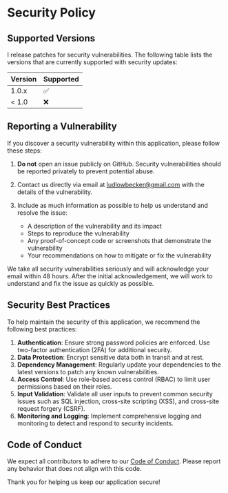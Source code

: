 # Security Policy

## Supported Versions

I release patches for security vulnerabilities. The following table lists the versions that are currently supported with security updates:

| Version | Supported          |
| ------- | ------------------ |
| 1.0.x   | :white_check_mark: |
| < 1.0   | :x:                |

## Reporting a Vulnerability

If you discover a security vulnerability within this application, please follow these steps:

1. **Do not** open an issue publicly on GitHub. Security vulnerabilities should be reported privately to prevent potential abuse.

2. Contact us directly via email at ludlowbecker@gmail.com with the details of the vulnerability.

3. Include as much information as possible to help us understand and resolve the issue:
    - A description of the vulnerability and its impact
    - Steps to reproduce the vulnerability
    - Any proof-of-concept code or screenshots that demonstrate the vulnerability
    - Your recommendations on how to mitigate or fix the vulnerability

We take all security vulnerabilities seriously and will acknowledge your email within 48 hours. After the initial acknowledgement, we will work to understand and fix the issue as quickly as possible. 

## Security Best Practices

To help maintain the security of this application, we recommend the following best practices:

1. **Authentication**: Ensure strong password policies are enforced. Use two-factor authentication (2FA) for additional security.
2. **Data Protection**: Encrypt sensitive data both in transit and at rest.
3. **Dependency Management**: Regularly update your dependencies to the latest versions to patch any known vulnerabilities.
4. **Access Control**: Use role-based access control (RBAC) to limit user permissions based on their roles.
5. **Input Validation**: Validate all user inputs to prevent common security issues such as SQL injection, cross-site scripting (XSS), and cross-site request forgery (CSRF).
6. **Monitoring and Logging**: Implement comprehensive logging and monitoring to detect and respond to security incidents.

## Code of Conduct

We expect all contributors to adhere to our [Code of Conduct](./CODE_OF_CONDUCT.md). Please report any behavior that does not align with this code.

Thank you for helping us keep our application secure!
